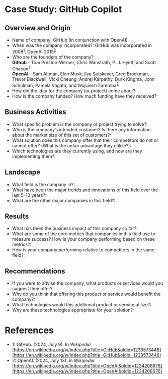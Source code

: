 # Case Study: GitHub Copilot

## Overview and Origin

* Name of company: GitHub (in conjunction with OpenAI)
* When was the company incorporated?: GitHub was incorporated in 2008<sup>[1](#wikipedia-github)</sup>, OpenAI 2015<sup>[2](#wikipedia-openai)</sup>
* Who are the founders of the company?:<br />**Github** - Tom Preston-Werner, Chris Wanstrath, P. J. Hyett, and Scott Chacon<sup>[1](#wikipedia-github)</sup><br />
**OpenAI** - Sam Altman, Elon Musk, Ilya Sutskever, Greg Brockman, Trevor Blackwell, Vicki Cheung, Andrej Karpathy, Durk Kingma, John Schulman, Pamela Vagata, and Wojciech Zaremba<sup>[2](#wikipedia-openai)</sup>
*	How did the idea for the company (or project) come about?: 
* How is the company funded? How much funding have they received?:

## Business Activities

* What specific problem is the company or project trying to solve?: 
* Who is the company’s intended customer? Is there any information about the market size of this set of customers?: 
* What solution does this company offer that their competitors do not or cannot offer? (What is the unfair advantage they utilize?):
* Which technologies are they currently using, and how are they implementing them?:

## Landscape

* What field is the company in?:
* What have been the major trends and innovations of this field over the last 5–10 years?:
* What are the other major companies in this field?:

## Results

* What has been the business impact of this company so far?: 
* What are some of the core metrics that companies in this field use to measure success? How is your company performing based on these metrics?: 
* How is your company performing relative to competitors in the same field?:

## Recommendations

* If you were to advise the company, what products or services would you suggest they offer?:
* Why do you think that offering this product or service would benefit the company?: 
* What technologies would this additional product or service utilize?: 
* Why are these technologies appropriate for your solution?: 

# References
* <a name="wikipedia-github">1</a>: GitHub. (2024, July 9). In *Wikipedia*<br /> [https://en.wikipedia.org/w/index.php?title=GitHub&oldid=1233573446](https://en.wikipedia.org/w/index.php?title=GitHub&oldid=1233573446)
* <a name="wikipedia-openai">2</a>: OpenAI. (2024, July 13). In *Wikipedia*<br />
[https://en.wikipedia.org/w/index.php?title=OpenAI&oldid=1234208676](https://en.wikipedia.org/w/index.php?title=OpenAI&oldid=1234208676)